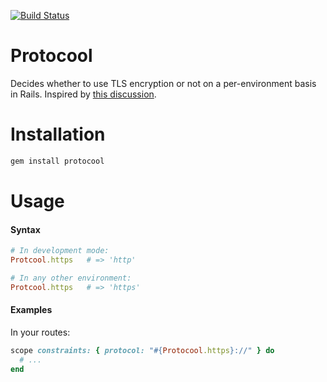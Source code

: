 [![Build Status](https://travis-ci.org/bukowskis/protocool.png)](https://travis-ci.org/bukowskis/protocool)

# Protocool

Decides whether to use TLS encryption or not on a per-environment basis in Rails. Inspired by [this discussion](http://stackoverflow.com/questions/3634100/rails-3-ssl-deprecation).

# Installation

```bash
gem install protocool
````

# Usage

#### Syntax

```ruby
# In development mode:
Protcool.https   # => 'http'

# In any other environment:
Protcool.https   # => 'https'
````

#### Examples 

In your routes:

```ruby
scope constraints: { protocol: "#{Protocool.https}://" } do
  # ...
end
```
